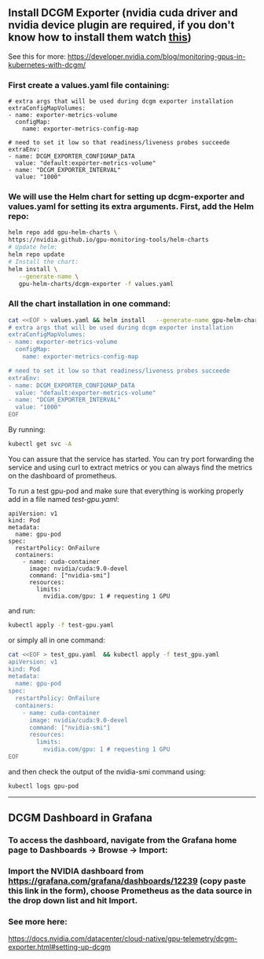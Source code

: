 ## Install DCGM Exporter (nvidia cuda driver and nvidia device plugin are required, if you don't know how to install them watch [this](https://github.com/aferikoglou/mlab-k8s-cluster-setup/tree/main/prometheus/README.md))

See this for more:
https://developer.nvidia.com/blog/monitoring-gpus-in-kubernetes-with-dcgm/

### First create a values.yaml file containing:
```
# extra args that will be used during dcgm exporter installation
extraConfigMapVolumes:
- name: exporter-metrics-volume
  configMap:
    name: exporter-metrics-config-map

# need to set it low so that readiness/liveness probes succeede
extraEnv:
- name: DCGM_EXPORTER_CONFIGMAP_DATA
  value: "default:exporter-metrics-volume"
- name: "DCGM_EXPORTER_INTERVAL"
  value: "1000"
```

### We will use the Helm chart for setting up dcgm-exporter and values.yaml for setting its extra arguments. First, add the Helm repo:
``` bash
helm repo add gpu-helm-charts \
https://nvidia.github.io/gpu-monitoring-tools/helm-charts
# Update helm:
helm repo update
# Install the chart:
helm install \
   --generate-name \
   gpu-helm-charts/dcgm-exporter -f values.yaml
```

### All the chart installation in one command:
```bash
cat <<EOF > values.yaml && helm install   --generate-name gpu-helm-charts/dcgm-exporter -f values.yaml
# extra args that will be used during dcgm exporter installation
extraConfigMapVolumes:
- name: exporter-metrics-volume
  configMap:
    name: exporter-metrics-config-map

# need to set it low so that readiness/liveness probes succeede
extraEnv:
- name: DCGM_EXPORTER_CONFIGMAP_DATA
  value: "default:exporter-metrics-volume"
- name: "DCGM_EXPORTER_INTERVAL"
  value: "1000"
EOF
```

By running:
``` bash
kubectl get svc -A
```
You can assure that the service has started. You can try port forwarding the service and using curl to extract metrics or you can always find the metrics on the dashboard of prometheus.

To run a test gpu-pod and make sure that everything is working properly add in a file named *test-gpu.yaml*:
```
apiVersion: v1
kind: Pod
metadata:
  name: gpu-pod
spec:
  restartPolicy: OnFailure
  containers:
    - name: cuda-container
      image: nvidia/cuda:9.0-devel
      command: ["nvidia-smi"]
      resources:
        limits:
          nvidia.com/gpu: 1 # requesting 1 GPU
```
and run:
```bash
kubectl apply -f test-gpu.yaml
```
or simply all in one command:
```bash
cat <<EOF > test_gpu.yaml  && kubectl apply -f test_gpu.yaml
apiVersion: v1
kind: Pod
metadata:
  name: gpu-pod
spec:
  restartPolicy: OnFailure
  containers:
    - name: cuda-container
      image: nvidia/cuda:9.0-devel
      command: ["nvidia-smi"]
      resources:
        limits:
          nvidia.com/gpu: 1 # requesting 1 GPU
EOF
```
and then check the output of the nvidia-smi command using:
```bash
kubectl logs gpu-pod
```
---
## DCGM Dashboard in Grafana

### To access the dashboard, navigate from the Grafana home page to Dashboards -> Browse -> Import:
### Import the NVIDIA dashboard from https://grafana.com/grafana/dashboards/12239 (copy paste this link in the form), choose Prometheus as the data source in the drop down list and hit Import.

### See more here:
https://docs.nvidia.com/datacenter/cloud-native/gpu-telemetry/dcgm-exporter.html#setting-up-dcgm